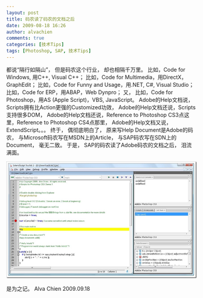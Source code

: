 ```yaml
---
layout: post
title: 码农读了码农的文档之后
date: 2009-08-18 16:26
author: alvachien
comments: true
categories: [技术Tips]
tags: [Photoshop, SAP, 技术Tips]
---
```

都说“隔行如隔山”，
但是码农这个行业，
却也相隔千万里。
比如，Code for Windows, 用C++, Visual C++；
比如，Code for Multimedia，用DirectX，GraphEdit；
比如，Code for Funny and Usage，用.NET, C#, Visual Studio；
比如，Code for ERP，用ABAP，Web Dynpro；
又，
比如，Code for Photoshop，用AS (Apple Script)，VBS, JavaScript。
Adobe的Help文档说，Scripts拥有比Action更强的Customized功效，
Adobe的Help文档还说，Scripts支持很多DOM，
Adobe的Help文档还说，Reference to Photoshop CS3点这里，Reference to Photoshop CS4点那里，
Adobe的Help文档又说，ExtendScript。。。
终于，
偶彻底明白了，
原来写Help Document是Adobe的码农，
与Microsoft码农写在MSDN上的Article，
与SAP码农写在SDN上的Document，
毫无二致。
于是，
SAP的码农读了Adobe码农的文档之后，
泪流满面。

![Extend Script](/assets/uploads/2010/10/ExtendScript.jpg)

是为之记。
Alva Chien
2009.09.18
